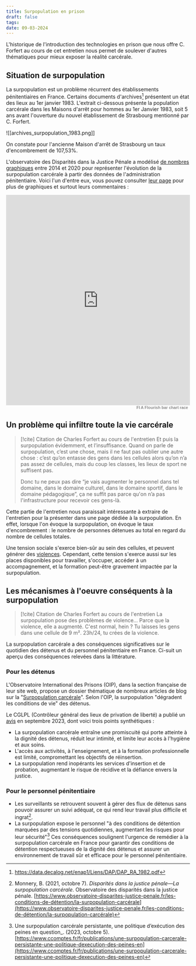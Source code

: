 ```yaml
---
title: Surpopulation en prison
draft: false
tags: 
date: 09-03-2024
---
```

L'historique de l'introduction des technologies en prison que nous offre C. Forfert au cours de cet entretien nous permet de soulever d'autres thématiques pour mieux exposer la réalité carcérale.
## Situation de surpopulation
La surpopulation est un problème récurrent des établissements pénitentiaires en France. Certains documents d'archives[^archives-dir-pénitentiaire] présentent un état des lieux au 1er janvier 1983. L'extrait ci-dessous présente la population carcérale dans les Maisons d'arrêt pour hommes au 1er Janvier 1983, soit 5 ans avant l'ouverture du nouvel établissement de Strasbourg mentionné par C. Forfert.

![[archives_surpopulation_1983.png]]

On constate pour l'ancienne Maison d'arrêt de Strasbourg un taux d'encombrement de 107,53%.

L'observatoire des Disparités dans la Justice Pénale a modélisé [de nombres graphiques](https://www.observatoire-disparites-justice-penale.fr/les-conditions-de-d%C3%A9tention/la-surpopulation-carc%C3%A9rale) entre 2014 et 2020 pour représenter l'évolution de la surpopulation carcérale à partir des données de l'administration pénitentiaire. Voici l'un d'entre eux, vous pouvez consulter [leur page](https://www.observatoire-disparites-justice-penale.fr/les-conditions-de-d%C3%A9tention/la-surpopulation-carc%C3%A9rale) pour plus de graphiques et surtout leurs commentaires  :
<div class="flourish-embed flourish-bar-chart-race" data-src="visualisation/6375364"><script src="https://public.flourish.studio/resources/embed.js"></script><iframe scrolling="no" frameborder="0" title="Interactive or visual content" sandbox="allow-same-origin allow-forms allow-scripts allow-downloads allow-popups allow-popups-to-escape-sandbox allow-top-navigation-by-user-activation" style="width: 100%; height: 575px;" src="https://flo.uri.sh/visualisation/6375364/embed?auto=1"></iframe><div class="flourish-credit" style="width:100%!important;margin:0 0 4px!important;text-align:right!important;font-family:Helvetica,sans-serif!important;color:#888!important;font-size:11px!important;font-weight:bold!important;font-style:normal!important;-webkit-font-smoothing:antialiased!important;box-shadow:none!important;"><a href="https://flourish.studio/visualisations/bar-chart-race/?utm_source=showcase&amp;utm_campaign=visualisation/6375364" target="_top" style="display:inline-block!important;text-decoration:none!important;font:inherit!important;color:inherit!important;border:none!important;margin:0 5px!important;box-shadow:none!important;"><img alt="Flourish logo" src="https://public.flourish.studio/resources/bosh.svg" style="font:inherit!important;width:auto!important;height:12px!important;border:none!important;margin:0 2px 0!important;vertical-align:middle!important;display:inline-block!important;box-shadow:none!important;"><span style="font:inherit!important;color:#888!important;vertical-align:middle!important;display:inline-block!important;box-shadow:none!important;">A Flourish bar chart race</span></a></div></div>

## Un problème qui infiltre toute la vie carcérale

> [!cite] Citation de Charles Forfert au cours de l'entretien
>Et puis la surpopulation évidemment, et l’insuffisance. Quand on parle de surpopulation, c’est une chose, mais il ne faut pas oublier une autre chose : c’est qu’on entasse des gens dans les cellules alors qu’on n’a pas assez de cellules, mais du coup les classes, les lieux de sport ne suffisent pas. 
>
>Donc tu ne peux pas dire “je vais augmenter le personnel dans tel domaine, dans le domaine culturel, dans le domaine sportif, dans le domaine pédagogique”, ça ne suffit pas parce qu'on n’a pas l'infrastructure pour recevoir ces gens-là.

Cette partie de l'entretien nous paraissait intéressante à extraire de l'entretien pour la présenter dans une page dédiée à la surpopulation. En effet, lorsque l'on évoque la surpopulation, on évoque le taux d'encombrement : le nombre de personnes détenues au total en regard du nombre de cellules totales. 

Une tension sociale s'exerce bien-sûr au sein des cellules, et peuvent générer des [violences](#les-m%C3%A9canismes-%C3%A0-loeuvre-cons%C3%A9quents-%C3%A0-la-surpopulation). Cependant, cette tension s'exerce aussi sur les places disponibles pour travailler, s'occuper, accéder à un accompagnement, et la formation peut-être gravement impactée par la surpopulation.
## Les mécanismes à l'oeuvre conséquents à la surpopulation

> [!cite] Citation de Charles Forfert au cours de l'entretien
> La surpopulation pose des problèmes de violence... Parce que la violence, elle a augmenté. 
> C'est normal, hein ? Tu laisses les gens dans une cellule de 9 m². 23h/24, tu crées de la violence.

La surpopulation carcérale a des conséquences significatives sur le quotidien des détenus et du personnel pénitentiaire en France. Ci-suit un aperçu des conséquences relevées dans la littérature.
### Pour les détenus
L'Observatoire International des Prisons (OIP), dans la section française de leur site web, propose un dossier thématique de nombreux articles de blog sur la "[Surpopulation carcérale](https://oip.org/decrypter/thematiques/surpopulation-carcerale/)". Selon l'OIP, la surpopulation "dégradent les conditions de vie" des détenus.

Le CGLPL (Contrôleur général des lieux de privation de liberté) a publié un [avis](https://www.cglpl.fr/2023/avis-relatif-a-la-surpopulation-et-a-la-regulation-carcerales/) en septembre 2023, dont voici trois points synthétiques : 
- La surpopulation carcérale entraîne une promiscuité qui porte atteinte à la dignité des détenus, réduit leur intimité, et limite leur accès à l'hygiène et aux soins.
- L'accès aux activités, à l'enseignement, et à la formation professionnelle est limité, compromettant les objectifs de réinsertion.
- La surpopulation rend inopérants les services d'insertion et de probation, augmentant le risque de récidive et la défiance envers la justice.
### Pour le personnel pénitentiaire
- Les surveillants se retrouvent souvent à gérer des flux de détenus sans pouvoir assurer un suivi adéquat, ce qui rend leur travail plus difficile et ingrat[^obs-disp-penales].
- La surpopulation expose le personnel "à des conditions de détention marquées par des tensions quotidiennes, augmentant les risques pour leur sécurité"[^ccompte]
Ces conséquences soulignent l'urgence de remédier à la surpopulation carcérale en France pour garantir des conditions de détention respectueuses de la dignité des détenus et assurer un environnement de travail sûr et efficace pour le personnel pénitentiaire.

[^archives-dir-pénitentiaire]: https://data.decalog.net/enap1/Liens/DAP/DAP_RA_1982.pdf
[^obs-disp-penales]: Monnery, B. (2021, octobre 7). _Disparités dans la justice pénale—La surpopulation carcérale_. Observatoire des disparités dans la justice pénale. [https://www.observatoire-disparites-justice-penale.fr/les-conditions-de-détention/la-surpopulation-carcérale](https://www.observatoire-disparites-justice-penale.fr/les-conditions-de-détention/la-surpopulation-carcérale)
[^ccompte]: Une surpopulation carcérale persistante, une politique d’exécution des peines en question_. (2023, octobre 5). [https://www.ccomptes.fr/fr/publications/une-surpopulation-carcerale-persistante-une-politique-dexecution-des-peines-en](https://www.ccomptes.fr/fr/publications/une-surpopulation-carcerale-persistante-une-politique-dexecution-des-peines-en)